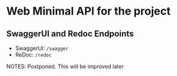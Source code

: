 # Web Minimal API for the project

## SwaggerUI and Redoc Endpoints

- SwaggerUI: `/swagger`
- ReDoc: `/redoc`

NOTES: Postponed. This will be improved later